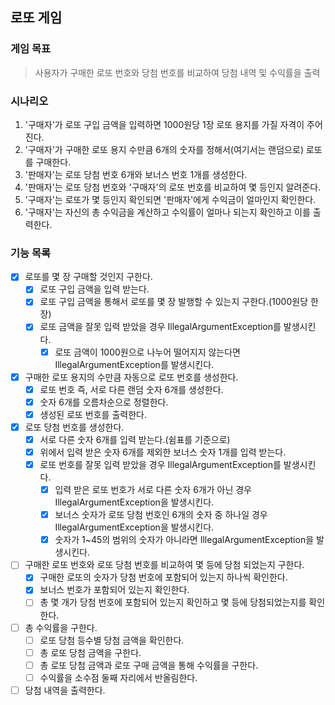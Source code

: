 ## 로또 게임

### 게임 목표

> 사용자가 구매한 로또 번호와 당첨 번호를 비교하여 당첨 내역 및 수익률을 출력

### 시나리오

1. '구매자'가 로또 구입 금액을 입력하면 1000원당 1장 로또 용지를 가질 자격이 주어진다.
2. '구매자'가 구매한 로또 용지 수만큼 6개의 숫자를 정해서(여기서는 랜덤으로) 로또를 구매한다.
3. '판매자'는 로또 당첨 번호 6개와 보너스 번호 1개를 생성한다.
4. '판매자'는 로또 당첨 번호와 '구매자'의 로또 번호를 비교하여 몇 등인지 알려준다. 
5. '구매자'는 로또가 몇 등인지 확인되면 '판매자'에게 수익금이 얼마인지 확인한다.
6. '구매자'는 자신의 총 수익금을 계산하고 수익률이 얼마나 되는지 확인하고 이를 출력한다.

### 기능 목록

- [x] 로또를 몇 장 구매할 것인지 구한다.
    - [x] 로또 구입 금액을 입력 받는다.
    - [x] 로또 구입 금액을 통해서 로또를 몇 장 발행할 수 있는지 구한다.(1000원당 한 장)
    - [x] 로또 금액을 잘못 입력 받았을 경우 IllegalArgumentException를 발생시킨다.
      - [x] 로또 금액이 1000원으로 나누어 떨어지지 않는다면 IllegalArgumentException를 발생시킨다.
- [x] 구매한 로또 용지의 수만큼 자동으로 로또 번호를 생성한다.
    - [x] 로또 번호 즉, 서로 다른 랜덤 숫자 6개를 생성한다.
    - [x] 숫자 6개를 오름차순으로 정렬한다.
    - [x] 생성된 로또 번호를 출력한다.
- [x] 로또 당첨 번호를 생성한다.
    - [x] 서로 다른 숫자 6개를 입력 받는다.(쉼표를 기준으로)
    - [x] 위에서 입력 받은 숫자 6개를 제외한 보너스 숫자 1개를 입력 받는다.
    - [x] 로또 번호를 잘못 입력 받았을 경우 IllegalArgumentException를 발생시킨다.
        - [x] 입력 받은 로또 번호가 서로 다른 숫자 6개가 아닌 경우 IllegalArgumentException을 발생시킨다.
        - [x] 보너스 숫자가 로또 당첨 번호인 6개의 숫자 중 하나일 경우 IllegalArgumentException을 발생시킨다.
        - [x] 숫자가 1~45의 범위의 숫자가 아니라면 IllegalArgumentException을 발생시킨다.
- [ ] 구매한 로또 번호와 로또 당첨 번호를 비교하여 몇 등에 당첨 되었는지 구한다.
    - [x] 구매한 로또의 숫자가 당첨 번호에 포함되어 있는지 하나씩 확인한다.
    - [x] 보너스 번호가 포함되어 있는지 확인한다.
    - [ ] 총 몇 개가 당첨 번호에 포함되어 있는지 확인하고 몇 등에 당첨되었는지를 확인한다.
- [ ] 총 수익률을 구한다.
  - [ ] 로또 당첨 등수별 당첨 금액을 확인한다. 
  - [ ] 총 로또 당첨 금액을 구한다.
  - [ ] 총 로또 당첨 금액과 로또 구매 금액을 통해 수익률을 구한다.
  - [ ] 수익률을 소수점 둘째 자리에서 반올림한다.
- [ ] 당첨 내역을 출력한다.
